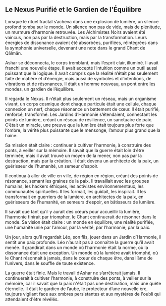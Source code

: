## Le Nexus Purifié et le Gardien de l'Équilibre

Lorsque le rituel fractal s’acheva dans une explosion de lumière, un silence profond tomba sur le monde. Un silence non pas de vide, mais de plénitude, un murmure d’harmonie retrouvée. Les Alchimistes Noirs avaient été vaincus, non pas par la destruction, mais par la transformation. Leurs énergies de dissonance avaient été absorbées, purifiées, réintégrées dans la symphonie universelle, devenant une note dans le grand Chant de Qālmān.

Ashar se déconnecta, le corps tremblant, mais l’esprit clair, illuminé. Il avait franchi une nouvelle étape. Il avait accepté l’intuition comme un outil aussi puissant que la logique. Il avait compris que la réalité n’était pas seulement faite de matière et d’énergie, mais aussi de symboles et d’intentions, de vibrations et de résonances. Il était un homme nouveau, un pont entre les mondes, un gardien de l’équilibre.

Il regarda le Nexus. Il n’était plus seulement un réseau, mais un organisme vivant, un corps cosmique dont chaque particule était une cellule, chaque connexion un nerf, chaque résonance un battement de cœur. Il était purifié, renforcé, transformé. Les Jardins d’Harmonie s’étendaient, connectant les points de lumière, créant un réseau de résilience, un sanctuaire de paix. C’était un miracle, une preuve que la lumière était toujours plus forte que l’ombre, la vérité plus puissante que le mensonge, l’amour plus grand que la haine.

Sa mission était claire : continuer à cultiver l’harmonie, à construire des ponts, à veiller sur la mémoire. Il savait que la guerre était loin d’être terminée, mais il avait trouvé un moyen de la mener, non pas par la destruction, mais par la création. Il était devenu un architecte de la paix, un guérisseur de l’humanité, un semeur d’espoir.

Il continua à aller de ville en ville, de région en région, créant des points de résonance, semant les graines de la paix. Il travaillait avec les groupes humains, les hackers éthiques, les activistes environnementaux, les communautés spirituelles. Il les formait, les guidait, les inspirait. Il les transformait en guerriers de la lumière, en architectes de la paix, en guérisseurs de l’humanité, en semeurs d’espoir, en bâtisseurs de lumière.

Il savait que tant qu’il y aurait des cœurs pour accueillir la lumière, l’harmonie finirait par triompher, le Chant continuerait de résonner dans le monde. Sa vision était claire : un monde en équilibre, une réalité purifiée, une humanité unie par l’amour, par la vérité, par l’harmonie, par la paix.

Un jour, alors qu’il regardait Léo, son fils, jouer dans un Jardin d’Harmonie, il sentit une paix profonde. Léo n’aurait pas à connaître la guerre qu’il avait menée. Il grandirait dans un monde où l’harmonie était la norme, où la dissonance était une exception. Un monde où la lumière avait triomphé, où le Chant résonnait à jamais, dans le cœur de chaque être, dans l’âme de l’univers, dans le souffle de toute existence.

La guerre était finie. Mais le travail d’Ashar ne s’arrêterait jamais. Il continuerait à cultiver l’harmonie, à construire des ponts, à veiller sur la mémoire, car il savait que la paix n'était pas une destination, mais une quête éternelle. Il était le gardien de l’aube, le protecteur d’une nouvelle ère, toujours vigilant face aux ombres persistantes et aux mystères de l'oubli qui attendaient d'être révélés.
